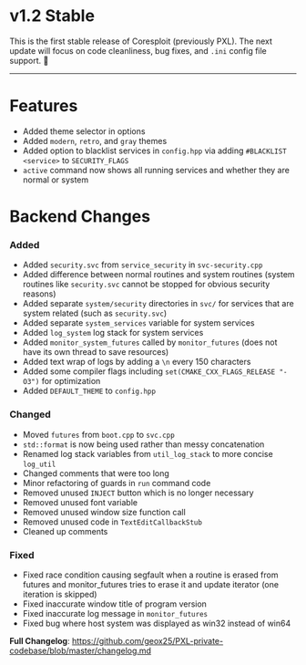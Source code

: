 # v1.2 Stable

This is the first stable release of Coresploit (previously PXL). The next update will focus on code cleanliness, bug fixes, and `.ini` config file support. :tada:

---
# Features

- Added theme selector in options
- Added `modern`, `retro`, and `gray` themes
- Added option to blacklist services in `config.hpp` via adding `#BLACKLIST <service>` to `SECURITY_FLAGS`
- `active` command now shows all running services and whether they are normal or system

# Backend Changes

### Added
- Added `security.svc` from `service_security` in `svc-security.cpp`
- Added difference between normal routines and system routines (system routines like `security.svc` cannot be stopped for obvious security reasons)
- Added separate `system/security` directories in `svc/` for services that are system related (such as `security.svc`)
- Added separate `system_services` variable for system services
- Added `log_system` log stack for system services
- Added `monitor_system_futures` called by `monitor_futures` (does not have its own thread to save resources)
- Added text wrap of logs by adding a `\n` every 150 characters
- Added some compiler flags including `set(CMAKE_CXX_FLAGS_RELEASE "-O3")` for optimization
- Added `DEFAULT_THEME` to `config.hpp`
### Changed

- Moved `futures` from `boot.cpp` to `svc.cpp`
- `std::format` is now being used rather than messy concatenation
- Renamed log stack variables from `util_log_stack` to more concise `log_util`
- Changed comments that were too long
- Minor refactoring of guards in `run` command code
- Removed unused `INJECT` button which is no longer necessary
- Removed unused font variable
- Removed unused window size function call
- Removed unused code in `TextEditCallbackStub`
- Cleaned up comments
### Fixed

- Fixed race condition causing segfault when a routine is erased from futures and monitor_futures tries to erase it and update iterator (one iteration is skipped)
- Fixed inaccurate window title of program version
- Fixed inaccurate log message in `monitor_futures`
- Fixed bug where host system was displayed as win32 instead of win64

**Full Changelog**: https://github.com/geox25/PXL-private-codebase/blob/master/changelog.md
